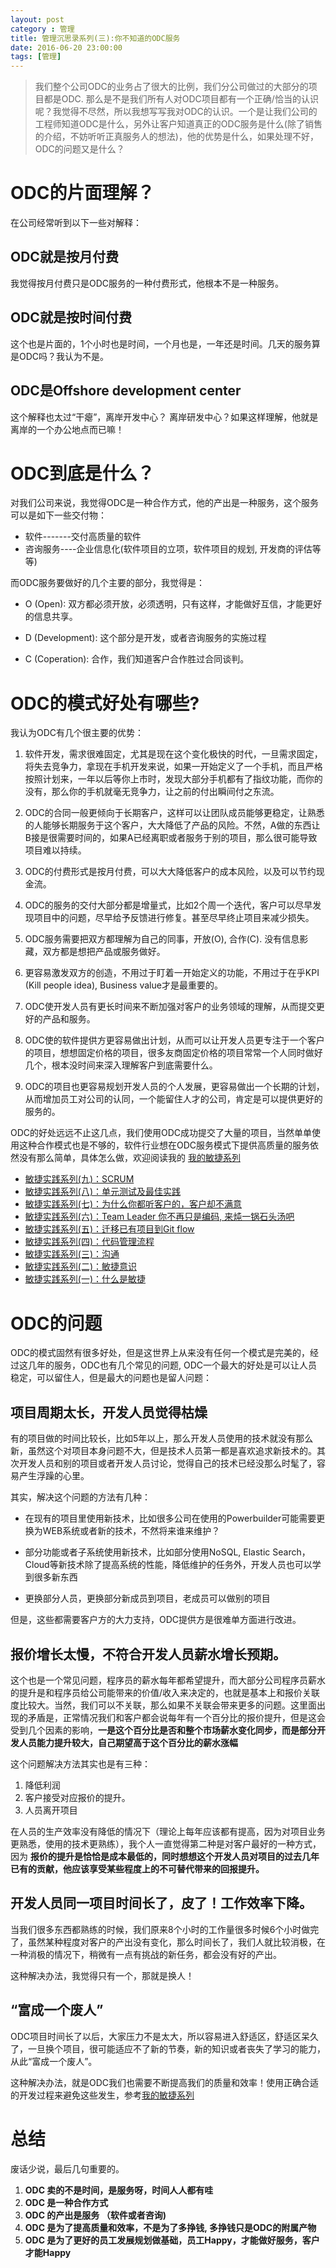```yaml
---
layout: post
category : 管理
title: 管理沉思录系列(三):你不知道的ODC服务
date: 2016-06-20 23:00:00
tags: [管理]
---
```


<style>
    .strong-bigger {
        font-size: 18px;
    }
    
    .post {
        font-family: 'lucida grande', 'lucida sans unicode', lucida, helvetica, 'Hiragino Sans GB', 'Microsoft YaHei', 'WenQuanYi Micro Hei', sans-serif;
        font-size: 16px;
        line-height: 27.2px;
    }
    
    .post-full h1 {
        background-color: #ccc;
        padding: 5px;
        margin-bottom: 10px;
        font-weight: bolder;
        color: #000;
        line-height: 46.8px;
        text-rendering: optimizelegibility;
        font-size: 26px;
    }
    
    .post-full h2 {
        color: #333;
        padding: 5px;
        line-height: 43.2px;
        padding-bottom: 5px;
        margin-bottom: 10px;
        font-weight: bolder;
        font-size: 24px;
    }
    
    .post-full h3 {
        padding: 5px;
        color: #000;
        border-bottom: dashed 1px #ccc;
        padding-bottom: 5px;
        margin-bottom: 10px;
        font-weight: bolder;
    }
    
    .post-full img {
        border: solid 5px #ccc;
        padding: 5px;
        border-radius: 5px;
        text-align: center;
        max-height: 400px;
    }
    
    .post-full ul, .post-full ol {
        margin-bottom: 20px;
        line-height: 27.2px;
        font-size: 16px;
    }
    
    .post-full ul li，.post-full ol li {
        line-height: 30px;
        font-size: 16px;
    }
    
    .post-full p {
        font-size: 16px;
    }
</style>

> 我们整个公司ODC的业务占了很大的比例，我们分公司做过的大部分的项目都是ODC. 那么是不是我们所有人对ODC项目都有一个正确/恰当的认识呢？我觉得不尽然，所以我想写写我对ODC的认识。一个是让我们公司的工程师知道ODC是什么，另外让客户知道真正的ODC服务是什么(除了销售的介绍，不妨听听正真服务人的想法)，他的优势是什么，如果处理不好，ODC的问题又是什么？

# ODC的片面理解？

在公司经常听到以下一些对解释：

## ODC就是按月付费
我觉得按月付费只是ODC服务的一种付费形式，他根本不是一种服务。

## ODC就是按时间付费
这个也是片面的，1个小时也是时间，一个月也是，一年还是时间。几天的服务算是ODC吗？我认为不是。

## ODC是Offshore development center
这个解释也太过“干瘪”，离岸开发中心？ 离岸研发中心？如果这样理解，他就是离岸的一个办公地点而已嘛！

# ODC到底是什么？

对我们公司来说，我觉得ODC是一种合作方式，他的产出是一种服务，这个服务可以是如下一些交付物：

* 软件-------交付高质量的软件
* 咨询服务----企业信息化(软件项目的立项，软件项目的规划, 开发商的评估等等)

而ODC服务要做好的几个主要的部分，我觉得是：

* O (Open): 双方都必须开放，必须透明，只有这样，才能做好互信，才能更好的信息共享。

* D (Development): 这个部分是开发，或者咨询服务的实施过程

* C (Coperation): 合作，我们知道客户合作胜过合同谈判。

# ODC的模式好处有哪些?

我认为ODC有几个很主要的优势：

1. 软件开发，需求很难固定，尤其是现在这个变化极快的时代，一旦需求固定，将失去竞争力，拿现在手机开发来说，如果一开始定义了一个手机，而且严格按照计划来，一年以后等你上市时，发现大部分手机都有了指纹功能，而你的没有，那么你的手机就毫无竞争力，让之前的付出瞬间付之东流。

2. ODC的合同一般更倾向于长期客户，这样可以让团队成员能够更稳定，让熟悉的人能够长期服务于这个客户，大大降低了产品的风险。不然，A做的东西让B接是很需要时间的，如果A已经离职或者服务于别的项目，那么很可能导致项目难以持续。

3. ODC的付费形式是按月付费，可以大大降低客户的成本风险，以及可以节约现金流。

4. ODC的服务的交付大部分都是增量式，比如2个周一个迭代，客户可以尽早发现项目中的问题，尽早给予反馈进行修复。甚至尽早终止项目来减少损失。

5. ODC服务需要把双方都理解为自己的同事，开放(O), 合作(C). 没有信息影藏，双方都是想把产品或服务做好。

6. 更容易激发双方的创造，不用过于盯着一开始定义的功能，不用过于在乎KPI (Kill people idea), Business value才是最重要的。

7. ODC使开发人员有更长时间来不断加强对客户的业务领域的理解，从而提交更好的产品和服务。

8. ODC使的软件提供方更容易做出计划，从而可以让开发人员更专注于一个客户的项目，想想固定价格的项目，很多友商固定价格的项目常常一个人同时做好几个，根本没时间来深入理解客户到底需要什么。

9. ODC的项目也更容易规划开发人员的个人发展，更容易做出一个长期的计划，从而增加员工对公司的认同，一个能留住人才的公司，肯定是可以提供更好的服务的。


ODC的好处远远不止这几点，我们使用ODC成功提交了大量的项目，当然单单使用这种合作模式也是不够的，软件行业想在ODC服务模式下提供高质量的服务依然没有那么简单，具体怎么做，欢迎阅读我的 [我的敏捷系列](http://localhost:4000/categories.html#敏捷-ref)

* [敏捷实践系列(九)：SCRUM](http://deshui.wang/%E6%95%8F%E6%8D%B7/2016/06/01/scrum-training)
* [敏捷实践系列(八)：单元测试及最佳实践](http://deshui.wang/%E6%95%8F%E6%8D%B7/2016/01/06/unit-test-best-practices)
* [敏捷实践系列(七)：为什么你都听客户的，客户却不满意](http://deshui.wang/%E6%95%8F%E6%8D%B7/2016/01/01/why-fully-follow-customer-is-wrong)
* [敏捷实践系列(六)：Team Leader 你不再只是编码, 来炖一锅石头汤吧](http://deshui.wang/%E6%95%8F%E6%8D%B7/2015/12/30/team-leader-should-not-only-coding)
* [敏捷实践系列(五)：迁移已有项目到Git flow](http://deshui.wang/%E6%95%8F%E6%8D%B7/2015/11/05/agile-gif-flow-practice)
* [敏捷实践系列(四)：代码管理流程](http://deshui.wang/%E6%95%8F%E6%8D%B7/2015/10/27/sourcecode-management)
* [敏捷实践系列(三)：沟通](http://deshui.wang/%E6%95%8F%E6%8D%B7/2015/10/26/agile-communication)
* [敏捷实践系列(二)：敏捷意识](http://deshui.wang/%E6%95%8F%E6%8D%B7/2015/09/28/agile-mindset)
* [敏捷实践系列(一)：什么是敏捷](http://deshui.wang/%E6%95%8F%E6%8D%B7/2015/09/18/what-is-agile)

# ODC的问题

ODC的模式固然有很多好处，但是这世界上从来没有任何一个模式是完美的，经过这几年的服务，ODC也有几个常见的问题, ODC一个最大的好处是可以让人员稳定，可以留住人，但是最大的问题也是留人问题：

## 项目周期太长，开发人员觉得枯燥

有的项目做的时间比较长，比如5年以上，那么开发人员使用的技术就没有那么新，虽然这个对项目本身问题不大，但是技术人员第一都是喜欢追求新技术的。其次开发人员和别的项目或者开发人员讨论，觉得自己的技术已经没那么时髦了，容易产生浮躁的心里。

其实，解决这个问题的方法有几种：

* 在现有的项目里使用新技术，比如很多公司在使用的Powerbuilder可能需要更换为WEB系统或者新的技术，不然将来谁来维护？

* 部分功能或者子系统使用新技术，比如部分使用NoSQL, Elastic Search，Cloud等新技术除了提高系统的性能，降低维护的任务外，开发人员也可以学到很多新东西

* 更换部分人员，更换部分新成员到项目，老成员可以做别的项目

但是，这些都需要客户方的大力支持，ODC提供方是很难单方面进行改进。

## 报价增长太慢，不符合开发人员薪水增长预期。

这个也是一个常见问题，程序员的薪水每年都希望提升，而大部分公司程序员薪水的提升是和程序员给公司能带来的价值/收入来决定的，也就是基本上和报价关联度比较大。当然，我们可以不关联，那么如果不关联会带来更多的问题。这里面出现的矛盾是，正常情况我们和客户都会说每年有一个百分比的报价提升，但是这会受到几个因素的影响，**一是这个百分比是否和整个市场薪水变化同步，而是部分开发人员能力提升较大，自己期望高于这个百分比的薪水涨幅**

这个问题解决方法其实也是有三种：

1. 降低利润
2. 客户接受对应报价的提升。
3. 人员离开项目

在人员的生产效率没有降低的情况下（理论上每年应该都有提高，因为对项目业务更熟悉，使用的技术更熟练），我个人一直觉得第二种是对客户最好的一种方式，因为 **报价的提升是恰恰是成本最低的，同时想想这个开发人员对项目的过去几年已有的贡献，他应该享受某些程度上的不可替代带来的回报提升。**

## 开发人员同一项目时间长了，皮了！工作效率下降。

当我们很多东西都熟练的时候，我们原来8个小时的工作量很多时候6个小时做完了，虽然某种程度对客户的产出没有变化，那么时间长了，我们人就比较消极，在一种消极的情况下，稍微有一点有挑战的新任务，都会没有好的产出。

这种解决办法，我觉得只有一个，那就是换人！

## “富成一个废人”

ODC项目时间长了以后，大家压力不是太大，所以容易进入舒适区，舒适区呆久了，一旦换个项目，很可能适应不了新的节奏，新的知识或者丧失了学习的能力，从此“富成一个废人”。

这种解决办法，就是ODC我们也需要不断提高我们的质量和效率！使用正确合适的开发过程来避免这些发生，参考[我的敏捷系列](http://localhost:4000/categories.html#敏捷-ref)

# 总结

废话少说，最后几句重要的。

1. **ODC 卖的不是时间，是服务呀，时间人人都有哇**
2. **ODC 是一种合作方式**
3. **ODC 的产出是服务 （软件或者咨询)**
4. **ODC 是为了提高质量和效率，不是为了多挣钱, 多挣钱只是ODC的附属产物**
5. **ODC 是为了更好的员工发展规划做基础，员工Happy，才能做好服务，客户才能Happy**











